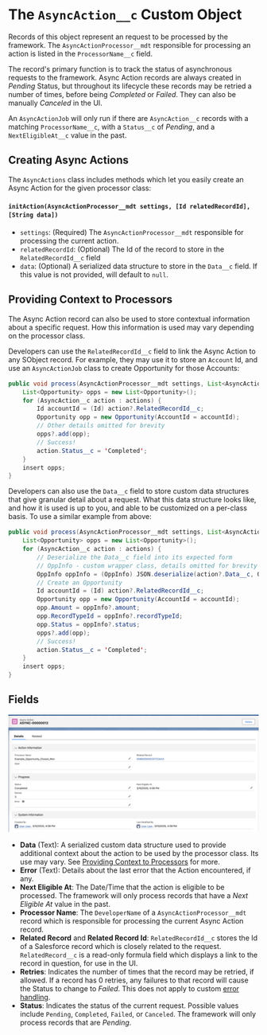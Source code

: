 # The `AsyncAction__c` Custom Object

Records of this object represent an request to be processed by the framework. The `AsyncActionProcessor__mdt` responsible for processing an action is listed in the `ProcessorName__c` field.

The record's primary function is to track the status of asynchronous requests to the framework. Async Action records are always created in _Pending_ Status, but throughout its lifecycle these records may be retried a number of times, before being _Completed_ or _Failed_. They can also be manually _Canceled_ in the UI.

An `AsyncActionJob` will only run if there are `AsyncAction__c` records with a matching `ProcessorName__c`, with a `Status__c` of _Pending_, and a `NextEligibleAt__c` value in the past.

## Creating Async Actions

The `AsyncActions` class includes methods which let you easily create an Async Action for the given processor class:

#### `initAction(AsyncActionProcessor__mdt settings, [Id relatedRecordId], [String data])`

-   `settings`: (Required) The `AsyncActionProcessor__mdt` responsible for processing the current action.
-   `relatedRecordId`: (Optional) The Id of the record to store in the `RelatedRecordId__c` field
-   `data`: (Optional) A serialized data structure to store in the `Data__c` field. If this value is not provided, will default to `null`.

## Providing Context to Processors

The Async Action record can also be used to store contextual information about a specific request. How this information is used may vary depending on the processor class.

Developers can use the `RelatedRecordId__c` field to link the Async Action to any SObject record. For example, they may use it to store an `Account` Id, and use an `AsyncActionJob` class to create Opportunity for those Accounts:

```java
public void process(AsyncActionProcessor__mdt settings, List<AsyncAction__c> actions) {
    List<Opportunity> opps = new List<Opportunity>();
    for (AsyncAction__c action : actions) {
        Id accountId = (Id) action?.RelatedRecordId__c;
        Opportunity opp = new Opportunity(AccountId = accountId);
        // Other details omitted for brevity
        opps?.add(opp);
        // Success!
        action.Status__c = 'Completed';
    }
    insert opps;
}
```

Developers can also use the `Data__c` field to store custom data structures that give granular detail about a request. What this data structure looks like, and how it is used is up to you, and able to be customized on a per-class basis. To use a similar example from above:

```java
public void process(AsyncActionProcessor__mdt settings, List<AsyncAction__c> actions) {
    List<Opportunity> opps = new List<Opportunity>();
    for (AsyncAction__c action : actions) {
        // Deserialize the Data__c field into its expected form
        // OppInfo - custom wrapper class, details omitted for brevity
        OppInfo oppInfo = (OppInfo) JSON.deserialize(action?.Data__c, OppInfo.class);
        // Create an Opportunity
        Id accountId = (Id) action?.RelatedRecordId__c;
        Opportunity opp = new Opportunity(AccountId = accountId);
        opp.Amount = oppInfo?.amount;
        opp.RecordTypeId = oppInfo?.recordTypeId;
        opp.Status = oppInfo?.status;
        opps?.add(opp);
        // Success!
        action.Status__c = 'Completed';
    }
    insert opps;
}
```

## Fields

![The Async Action Custom Object](/media/sample_async_action.png)

-   **Data** (Text): A serialized custom data structure used to provide additional context about the action to be used by the processor class. Its use may vary. See [Providing Context to Processors](#providing-context-to-processors) for more.
-   **Error** (Text): Details about the last error that the Action encountered, if any.
-   **Next Eligible At**: The Date/Time that the action is eligible to be processed. The framework will only process records that have a _Next Eligible At_ value in the past.
-   **Processor Name**: The `DeveloperName` of a `AsyncActionProcessor__mdt` record which is responsible for processing the current Async Action record.
-   **Related Record** and **Related Record Id**: `RelatedRecordId__c` stores the Id of a Salesforce record which is closely related to the request. `RelatedRecord__c` is a read-only formula field which displays a link to the record in question, for use in the UI.
-   **Retries**: Indicates the number of times that the record may be retried, if allowed. If a record has 0 retries, any failures to that record will cause the Status to change to _Failed_. This does not apply to custom [error handling](/docs/ASYNCACTIONPROCESSOR.md#error-handling).
-   **Status**: Indicates the status of the current request. Possible values include `Pending`, `Completed`, `Failed`, or `Canceled`. The framework will only process records that are _Pending_.
